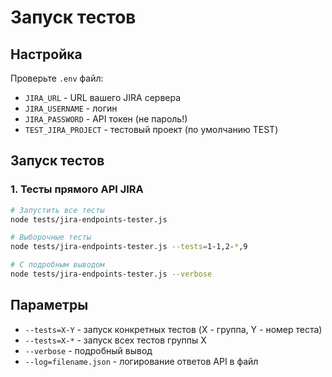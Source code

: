 # Запуск тестов

## Настройка
Проверьте `.env` файл:
- `JIRA_URL` - URL вашего JIRA сервера
- `JIRA_USERNAME` - логин
- `JIRA_PASSWORD` - API токен (не пароль!)
- `TEST_JIRA_PROJECT` - тестовый проект (по умолчанию TEST)

## Запуск тестов

### 1. Тесты прямого API JIRA
```bash
# Запустить все тесты
node tests/jira-endpoints-tester.js

# Выборочные тесты
node tests/jira-endpoints-tester.js --tests=1-1,2-*,9

# С подробным выводом
node tests/jira-endpoints-tester.js --verbose
```

## Параметры
- `--tests=X-Y` - запуск конкретных тестов (X - группа, Y - номер теста)
- `--tests=X-*` - запуск всех тестов группы X
- `--verbose` - подробный вывод
- `--log=filename.json` - логирование ответов API в файл
